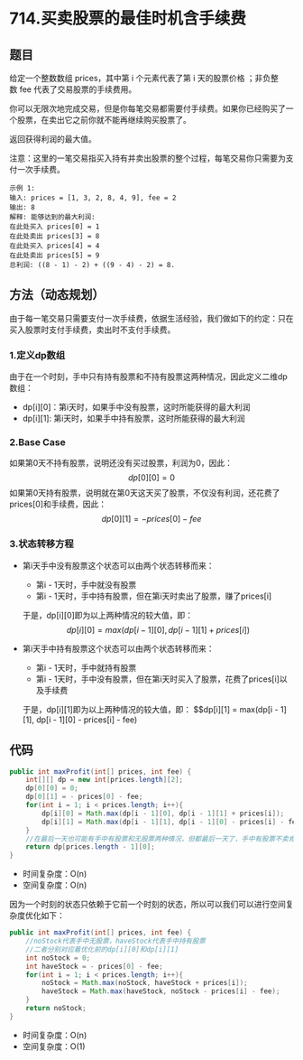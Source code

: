 # 714.买卖股票的最佳时机含手续费

## 题目
给定一个整数数组 prices，其中第 i 个元素代表了第 i 天的股票价格 ；非负整数 fee 代表了交易股票的手续费用。

你可以无限次地完成交易，但是你每笔交易都需要付手续费。如果你已经购买了一个股票，在卖出它之前你就不能再继续购买股票了。

返回获得利润的最大值。

注意：这里的一笔交易指买入持有并卖出股票的整个过程，每笔交易你只需要为支付一次手续费。

    示例 1:
    输入: prices = [1, 3, 2, 8, 4, 9], fee = 2
    输出: 8
    解释: 能够达到的最大利润:  
    在此处买入 prices[0] = 1
    在此处卖出 prices[3] = 8
    在此处买入 prices[4] = 4
    在此处卖出 prices[5] = 9
    总利润: ((8 - 1) - 2) + ((9 - 4) - 2) = 8.

## 方法（动态规划）
由于每一笔交易只需要支付一次手续费，依据生活经验，我们做如下的约定：只在买入股票时支付手续费，卖出时不支付手续费。
### 1.定义dp数组
由于在一个时刻，手中只有持有股票和不持有股票这两种情况，因此定义二维dp数组：
* dp[i][0]：第i天时，如果手中没有股票，这时所能获得的最大利润
* dp[i][1]: 第i天时，如果手中持有股票，这时所能获得的最大利润

### 2.Base Case
如果第0天不持有股票，说明还没有买过股票，利润为0，因此：
$$dp[0][0] = 0$$
如果第0天持有股票，说明就在第0天这天买了股票，不仅没有利润，还花费了prices[0]和手续费，因此：
$$dp[0][1] = -prices[0] - fee$$
### 3.状态转移方程
* 第i天手中没有股票这个状态可以由两个状态转移而来：
  * 第i - 1天时，手中就没有股票
  * 第i - 1天时，手中持有股票，但在第i天时卖出了股票，赚了prices[i]
  
  于是，dp[i][0]即为以上两种情况的较大值，即：
    $$dp[i][0] = max(dp[i - 1][0], dp[i - 1][1] + prices[i])$$

* 第i天手中持有股票这个状态可以由两个状态转移而来：
  * 第i - 1天时，手中就持有股票
  * 第i - 1天时，手中没有股票，但在第i天时买入了股票，花费了prices[i]以及手续费
  
  于是，dp[i][1]即为以上两种情况的较大值，即：
  $$dp[i][1] = max(dp[i - 1][1], dp[i - 1][0] - prices[i] - fee)

## 代码
```java
public int maxProfit(int[] prices, int fee) {
    int[][] dp = new int[prices.length][2];
    dp[0][0] = 0;
    dp[0][1] = - prices[0] - fee;
    for(int i = 1; i < prices.length; i++){
        dp[i][0] = Math.max(dp[i - 1][0], dp[i - 1][1] + prices[i]);
        dp[i][1] = Math.max(dp[i - 1][1], dp[i - 1][0] - prices[i] - fee);
    }
    //在最后一天也可能有手中有股票和无股票两种情况，但都最后一天了，手中有股票不卖肯定亏了，所以手中无股票才会是这时利润最大的情况
    return dp[prices.length - 1][0];
}
```

* 时间复杂度：O(n)
* 空间复杂度：O(n)

因为一个时刻的状态只依赖于它前一个时刻的状态，所以可以我们可以进行空间复杂度优化如下：

```java
public int maxProfit(int[] prices, int fee) {
    //noStock代表手中无股票，haveStock代表手中持有股票
    //二者分别对应着优化前的dp[i][0]和dp[i][1]
    int noStock = 0;
    int haveStock = - prices[0] - fee;
    for(int i = 1; i < prices.length; i++){
        noStock = Math.max(noStock, haveStock + prices[i]);
        haveStock = Math.max(haveStock, noStock - prices[i] - fee);
    }
    return noStock;
}
```

* 时间复杂度：O(n)
* 空间复杂度：O(1)